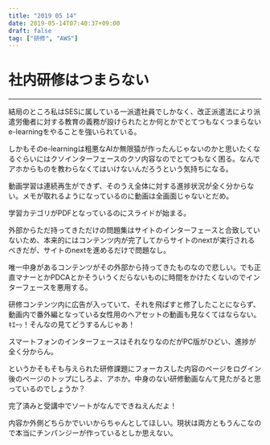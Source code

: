 ```yaml
---
title: "2019 05 14"
date: 2019-05-14T07:40:37+09:00
draft: false
tag: ["研修", "AWS"]
---
```

# 社内研修はつまらない
---
結局のところ私はSESに属している一派遣社員でしかなく、改正派遣法により派遣労働者に対する教育の義務が設けられたとか何とかでとてつもなくつまらないe-learningをやることを強いられている。

しかもそのe-learningは粗悪なAIか無限猿が作ったんじゃないのかと思いたくなるぐらいにはクソインターフェースのクソ内容なのでとてつもなく困る。なんでアホからものを教わらなくてはいけないんだろうという気持ちになる。

動画学習は連続再生ができず、そのうえ全体に対する進捗状況が全く分からない。メモが取れるようになっているのに動画は全画面じゃないとだめ。

学習カテゴリがPDFとなっているのにスライドが始まる。

外部からただ持ってきただけの問題集はサイトのインターフェースと合致していないため、本来的にはコンテンツ内が完了してからサイトのnextが実行されるべきだが、サイトのnextを進めるだけで問題なし。

唯一中身があるコンテンツがその外部から持ってきたものなので悲しい。でも正直マナーとかPDCAとかそういうくだらないものに時間をかけたくないのでインターフェースを悪用する。

研修コンテンツ内に広告が入っていて、それを飛ばすと修了したことにならず、動画内で番外編となっている女性用のヘアセットの動画も見なくてはならない。ｷｴｰｯ！そんなの見てどうするんじゃあ！

スマートフォンのインターフェースはそれなりなのだがPC版がひどい、進捗が全く分からん。

というかそもそも与えられた研修課題にフォーカスした内容のページをログイン後のページのトップにしろよ、アホか。中身のない研修動画なんて見たがると思っているのでしょうか？

完了済みと受講中でソートがなんでできねえんだよ！

内容か外側どちらかでいいからちゃんとしてほしい。現状は両方ともうんこなので本当にチンパンジーが作っているとしか思えない。